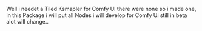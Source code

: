 Well i needet a Tiled Ksmapler for Comfy UI there were none so i made one, in this Package i will put all Nodes i will develop for Comfy Ui still in beta alot will change.. 

